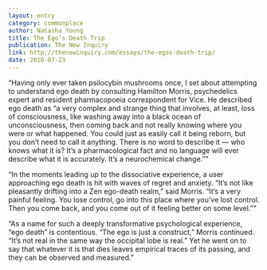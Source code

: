 ```yaml
---
layout: entry
category: commonplace
author: Natasha Young
title: The Ego’s Death Trip
publication: The New Inquiry
link: http://thenewinquiry.com/essays/the-egos-death-trip/
date: 2016-07-23
---
```


“Having only ever taken psilocybin mushrooms once, I set about attempting to understand ego death by consulting Hamilton Morris, psychedelics expert and resident pharmacopoeia correspondent for Vice. He described ego death as “a very complex and strange thing that involves, at least, loss of consciousness, like washing away into a black ocean of unconsciousness, then coming back and not really knowing where you were or what happened. You could just as easily call it being reborn, but you don’t need to call it anything. There is no word to describe it — who knows what it is? It’s a pharmacological fact and no language will ever describe what it is accurately. It’s a neurochemical change.””

“In the moments leading up to the dissociative experience, a user approaching ego death is hit with waves of regret and anxiety. “It’s not like pleasantly drifting into a Zen ego-death realm,” said Morris. “It’s a very painful feeling. You lose control, go into this place where you’ve lost control. Then you come back, and you come out of it feeling better on some level.””

“As a name for such a deeply transformative psychological experience, “ego death” is contentious. “The ego is just a construct,” Morris continued. “It’s not real in the same way the occipital lobe is real.” Yet he went on to say that whatever it is that dies leaves empirical traces of its passing, and they can be observed and measured.”

